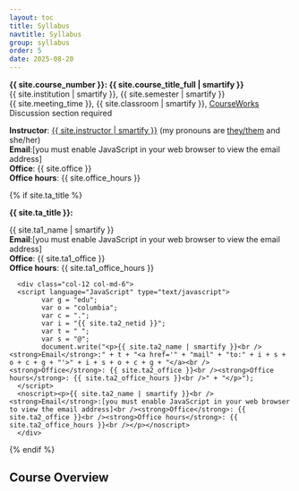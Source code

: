 ```yaml
---
layout: toc
title: Syllabus
navtitle: Syllabus
group: syllabus
order: 5
date: 2025-08-20
---
```


<h2 class="mt-0" style="position:absolute; visibility: hidden;">Course Information</h2>

<p class="mt-2"><strong>{{ site.course_number }}: {{ site.course_title_full | smartify }}</strong><br />
{{ site.institution | smartify }}, {{ site.semester | smartify }}<br />
{{ site.meeting_time }}, {{ site.classroom | smartify }}, <a href="{{ site.learning_site1 }}">CourseWorks</a><br />Discussion section required</p>

<script language="JavaScript" type="text/javascript">
      var g = "edu";
      var o = "barnard";
      var c = ".";
      var a = "dding";
      var t = " ";
      var s = "@";
      document.write("<p><strong>Instructor</strong>: <a href='{{ site.instructor_website }}' target='_blank'>{{ site.instructor | smartify }}</a> (my pronouns are <a href='https://apastyle.apa.org/blog/singular-they' target='_blank' rel='noopener noreferrer'>they/them</a> and she/her)<br /><strong>Email</strong>:" + t + "<a href='" + "mail" + "to:" + a + s + o + c + g + "'>" + a + s + o + c + g + "</a><br /><strong>Office</strong>: {{ site.office }}<br /><strong>Office hours</strong>: {{ site.office_hours }}<br />" + "</p>");
</script>
<noscript><p><strong>Instructor</strong>: <a href='{{ site.instructor_website }}' target='_blank'>{{ site.instructor | smartify }}</a> (my pronouns are <a href='https://apastyle.apa.org/blog/singular-they' target='_blank' rel='noopener noreferrer'>they/them</a> and she/her)<br /><strong>Email</strong>:[you must enable JavaScript in your web browser to view the email address]<br /><strong>Office</strong>: {{ site.office }}<br /><strong>Office hours</strong>: {{ site.office_hours }}<br /></p></noscript>

{% if site.ta_title %}

<p><strong>{{ site.ta_title }}:</strong></p>

<div class="row no-gutters gx-0 mb-0">
      <div class="col-12 col-md-6">
      <script language="JavaScript" type="text/javascript">
            var g = "edu";
            var o = "columbia";
            var c = ".";
            var i = "{{ site.ta1_netid }}";
            var t = " ";
            var s = "@";
            document.write("<p>{{ site.ta1_name | smartify }}<br /><strong>Email</strong>:" + t + "<a href='" + "mail" + "to:" + i + s + o + c + g + "'>" + i + s + o + c + g + "</a><br /><strong>Office</strong>: {{ site.ta1_office }}<br /><strong>Office hours</strong>: {{ site.ta1_office_hours }}<br />" + "</p>");
      </script>
      <noscript><p>{{ site.ta1_name | smartify }}<br /><strong>Email</strong>:[you must enable JavaScript in your web browser to view the email address]<br /><strong>Office</strong>: {{ site.ta1_office }}<br /><strong>Office hours</strong>: {{ site.ta1_office_hours }}<br /></p></noscript>
      </div>

      <div class="col-12 col-md-6">
      <script language="JavaScript" type="text/javascript">
            var g = "edu";
            var o = "columbia";
            var c = ".";
            var i = "{{ site.ta2_netid }}";
            var t = " ";
            var s = "@";
            document.write("<p>{{ site.ta2_name | smartify }}<br /><strong>Email</strong>:" + t + "<a href='" + "mail" + "to:" + i + s + o + c + g + "'>" + i + s + o + c + g + "</a><br /><strong>Office</strong>: {{ site.ta2_office }}<br /><strong>Office hours</strong>: {{ site.ta2_office_hours }}<br />" + "</p>");
      </script>
      <noscript><p>{{ site.ta2_name | smartify }}<br /><strong>Email</strong>:[you must enable JavaScript in your web browser to view the email address]<br /><strong>Office</strong>: {{ site.ta2_office }}<br /><strong>Office hours</strong>: {{ site.ta2_office_hours }}<br /></p></noscript>
      </div>
</div>

{% endif %}

## Course Overview
